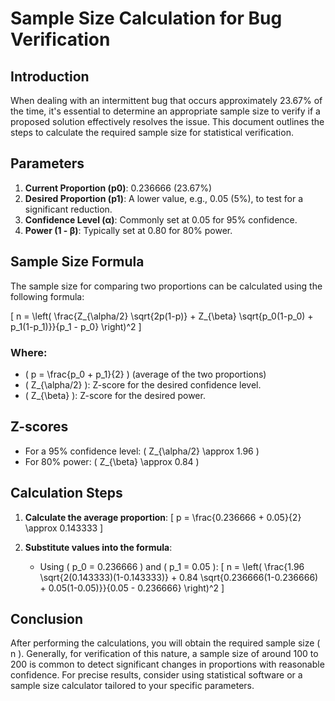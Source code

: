 # Sample Size Calculation for Bug Verification

## Introduction

When dealing with an intermittent bug that occurs approximately 23.67% of the time, it's essential to determine an appropriate sample size to verify if a proposed solution effectively resolves the issue. This document outlines the steps to calculate the required sample size for statistical verification.

## Parameters

1. **Current Proportion (p0)**: 0.236666 (23.67%)
2. **Desired Proportion (p1)**: A lower value, e.g., 0.05 (5%), to test for a significant reduction.
3. **Confidence Level (α)**: Commonly set at 0.05 for 95% confidence.
4. **Power (1 - β)**: Typically set at 0.80 for 80% power.

## Sample Size Formula

The sample size for comparing two proportions can be calculated using the following formula:

\[
n = \left( \frac{Z_{\alpha/2} \sqrt{2p(1-p)} + Z_{\beta} \sqrt{p_0(1-p_0) + p_1(1-p_1)}}{p_1 - p_0} \right)^2
\]

### Where:
- \( p = \frac{p_0 + p_1}{2} \) (average of the two proportions)
- \( Z_{\alpha/2} \): Z-score for the desired confidence level.
- \( Z_{\beta} \): Z-score for the desired power.

## Z-scores

- For a 95% confidence level: \( Z_{\alpha/2} \approx 1.96 \)
- For 80% power: \( Z_{\beta} \approx 0.84 \)

## Calculation Steps

1. **Calculate the average proportion**:
   \[
   p = \frac{0.236666 + 0.05}{2} \approx 0.143333
   \]

2. **Substitute values into the formula**:
   - Using \( p_0 = 0.236666 \) and \( p_1 = 0.05 \):
   \[
   n = \left( \frac{1.96 \sqrt{2(0.143333)(1-0.143333)} + 0.84 \sqrt{0.236666(1-0.236666) + 0.05(1-0.05)}}{0.05 - 0.236666} \right)^2
   \]

## Conclusion

After performing the calculations, you will obtain the required sample size \( n \). Generally, for verification of this nature, a sample size of around 100 to 200 is common to detect significant changes in proportions with reasonable confidence. For precise results, consider using statistical software or a sample size calculator tailored to your specific parameters.
